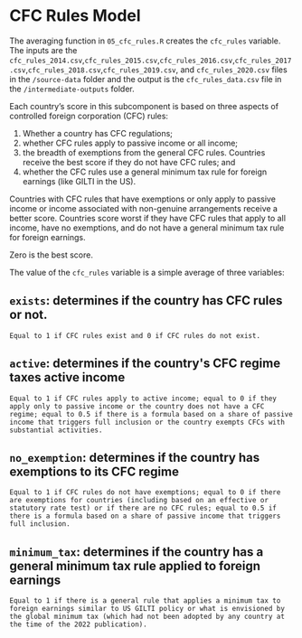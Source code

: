 # CFC Rules Model
The averaging function in `05_cfc_rules.R` creates the  `cfc_rules` variable. The inputs are the `cfc_rules_2014.csv`,`cfc_rules_2015.csv`,`cfc_rules_2016.csv`,`cfc_rules_2017.csv`,`cfc_rules_2018.csv`,`cfc_rules_2019.csv`, and `cfc_rules_2020.csv` files in the `/source-data` folder and the output is the `cfc_rules_data.csv` file in the `/intermediate-outputs` folder.

Each country’s score in this subcomponent is based on three aspects of controlled foreign corporation (CFC) rules: 
1. Whether a country has CFC regulations; 
2. whether CFC rules apply to passive income or all income;  
3. the breadth of exemptions from the general CFC rules. Countries receive the best score if they do not have CFC rules; and
4.  whether the CFC rules use a general minimum tax rule for foreign earnings (like GILTI in the US).

Countries with CFC rules that have exemptions or only apply to passive income or income associated with non-genuine arrangements receive a better score. Countries score worst if they have CFC rules that apply to all income, have no exemptions, and do not have a general minimum tax rule for foreign earnings. 

Zero is the best score. 

The value of the `cfc_rules` variable is a simple average of three variables:

## `exists`: determines if the country has CFC rules or not.

    Equal to 1 if CFC rules exist and 0 if CFC rules do not exist.

## `active`: determines if the country's CFC regime taxes active income

    Equal to 1 if CFC rules apply to active income; equal to 0 if they apply only to passive income or the country does not have a CFC regime; equal to 0.5 if there is a formula based on a share of passive income that triggers full inclusion or the country exempts CFCs with substantial activities.

## `no_exemption`: determines if the country has exemptions to its CFC regime

    Equal to 1 if CFC rules do not have exemptions; equal to 0 if there are exemptions for countries (including based on an effective or statutory rate test) or if there are no CFC rules; equal to 0.5 if there is a formula based on a share of passive income that triggers full inclusion.

## `minimum_tax`: determines if the country has a general minimum tax rule applied to foreign earnings

    Equal to 1 if there is a general rule that applies a minimum tax to foreign earnings similar to US GILTI policy or what is envisioned by the global minimum tax (which had not been adopted by any country at the time of the 2022 publication).